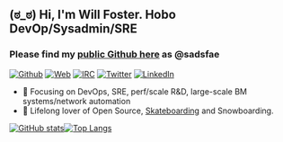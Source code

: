 ## (ಠ_ಠ) Hi, I'm Will Foster.  Hobo DevOp/Sysadmin/SRE 
### Please find my [public Github here](https://github.com/sadsfae) as @sadsfae
[![Github](https://img.shields.io/badge/Github-sadsfae-1DC5B8.svg)](https://github.com/sadsfae)
[![Web](https://img.shields.io/badge/Web-hobo.house-239a3b.svg)](https://hobo.house)
[![IRC](https://img.shields.io/badge/IRC-%40sadsfae-b533ff.svg)](https://libera.chat)
[![Twitter](https://img.shields.io/badge/Twitter-%40sadsfae-58a1f2.svg)](https://twitter.com/sadsfae)
[![LinkedIn](https://img.shields.io/badge/Linked-in-0c66c3.svg)](https://www.linkedin.com/in/willfoster)
- 🧙 Focusing on DevOps, SRE, perf/scale R&D, large-scale BM systems/network automation
- 💙 Lifelong lover of Open Source, [Skateboarding](https://youtu.be/YIZZgR1ZMPI?t=13) and Snowboarding.


[![GitHub stats](https://github-readme-stats.vercel.app/api?username=sadsfae&show_icons=true&theme=dark&custom_title=Github)](https://github.com/anuraghazra/github-readme-stats)[![Top Langs](https://github-readme-stats.vercel.app/api/top-langs/?username=sadsfae&layout=compact&theme=dark)](https://github.com/anuraghazra/github-readme-stats)
